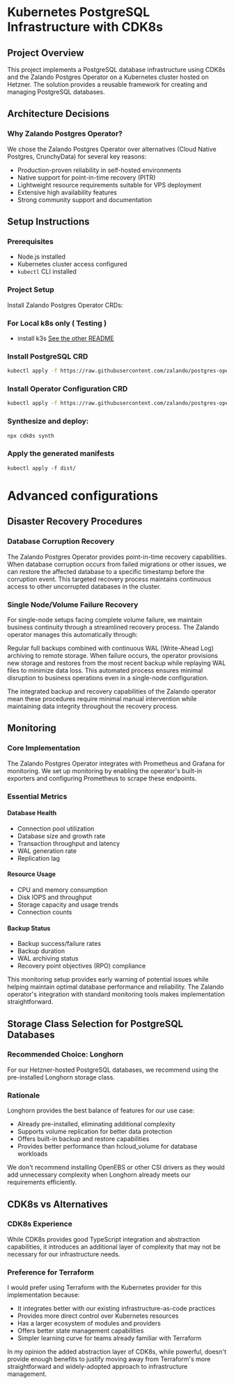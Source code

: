 # Kubernetes PostgreSQL Infrastructure with CDK8s

## Project Overview
This project implements a PostgreSQL database infrastructure using CDK8s and the Zalando Postgres Operator on a Kubernetes cluster hosted on Hetzner. The solution provides a reusable framework for creating and managing PostgreSQL databases.

## Architecture Decisions

### Why Zalando Postgres Operator?
We chose the Zalando Postgres Operator over alternatives (Cloud Native Postgres, CrunchyData) for several key reasons:
- Production-proven reliability in self-hosted environments
- Native support for point-in-time recovery (PITR)
- Lightweight resource requirements suitable for VPS deployment
- Extensive high availability features
- Strong community support and documentation

## Setup Instructions

### Prerequisites
- Node.js installed
- Kubernetes cluster access configured
- `kubectl` CLI installed

### Project Setup

Install Zalando Postgres Operator CRDs:


### For Local k8s only ( Testing )
- install k3s [See the other README](./clusters/local/README.md)



### Install PostgreSQL CRD
```sh
kubectl apply -f https://raw.githubusercontent.com/zalando/postgres-operator/master/manifests/postgresql.crd.yaml
```

### Install Operator Configuration CRD

```sh
kubectl apply -f https://raw.githubusercontent.com/zalando/postgres-operator/master/manifests/operatorconfiguration.crd.yaml
```

### Synthesize and deploy:

```sh
npx cdk8s synth
```

### Apply the generated manifests
```ssh
kubectl apply -f dist/
```


# Advanced configurations

## Disaster Recovery Procedures

### Database Corruption Recovery
The Zalando Postgres Operator provides point-in-time recovery capabilities. When database corruption occurs from failed migrations or other issues, we can restore the affected database to a specific timestamp before the corruption event. This targeted recovery process maintains continuous access to other uncorrupted databases in the cluster.

### Single Node/Volume Failure Recovery
For single-node setups facing complete volume failure, we maintain business continuity through a streamlined recovery process. The Zalando operator manages this automatically through:

Regular full backups combined with continuous WAL (Write-Ahead Log) archiving to remote storage. When failure occurs, the operator provisions new storage and restores from the most recent backup while replaying WAL files to minimize data loss. This automated process ensures minimal disruption to business operations even in a single-node configuration.

The integrated backup and recovery capabilities of the Zalando operator mean these procedures require minimal manual intervention while maintaining data integrity throughout the recovery process.


## Monitoring

### Core Implementation
The Zalando Postgres Operator integrates with Prometheus and Grafana for monitoring. We set up monitoring by enabling the operator's built-in exporters and configuring Prometheus to scrape these endpoints.

### Essential Metrics

#### Database Health
- Connection pool utilization
- Database size and growth rate
- Transaction throughput and latency
- WAL generation rate
- Replication lag

#### Resource Usage
- CPU and memory consumption
- Disk IOPS and throughput
- Storage capacity and usage trends
- Connection counts

#### Backup Status
- Backup success/failure rates
- Backup duration
- WAL archiving status
- Recovery point objectives (RPO) compliance

This monitoring setup provides early warning of potential issues while helping maintain optimal database performance and reliability. The Zalando operator's integration with standard monitoring tools makes implementation straightforward.



## Storage Class Selection for PostgreSQL Databases

### Recommended Choice: Longhorn
For our Hetzner-hosted PostgreSQL databases, we recommend using the pre-installed Longhorn storage class. 

### Rationale
Longhorn provides the best balance of features for our use case:
- Already pre-installed, eliminating additional complexity
- Supports volume replication for better data protection
- Offers built-in backup and restore capabilities
- Provides better performance than hcloud_volume for database workloads

We don't recommend installing OpenEBS or other CSI drivers as they would add unnecessary complexity when Longhorn already meets our requirements efficiently.


## CDK8s vs Alternatives 

### CDK8s Experience
While CDK8s provides good TypeScript integration and abstraction capabilities, it introduces an additional layer of complexity that may not be necessary for our infrastructure needs.

### Preference for Terraform
I would prefer using Terraform with the Kubernetes provider for this implementation because:
- It integrates better with our existing infrastructure-as-code practices
- Provides more direct control over Kubernetes resources
- Has a larger ecosystem of modules and providers
- Offers better state management capabilities
- Simpler learning curve for teams already familiar with Terraform

In my opinion the added abstraction layer of CDK8s, while powerful, doesn't provide enough benefits to justify moving away from Terraform's more straightforward and widely-adopted approach to infrastructure management.